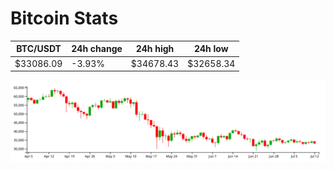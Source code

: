 # Bitcoin Stats

BTC/USDT|24h change|24h high|24h low|
|---|---|---|---|
|$33086.09|-3.93%|$34678.43|$32658.34|

<img src="./chart.svg">

